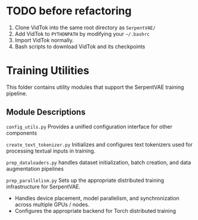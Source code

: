# TODO before refactoring
1. Clone VidTok into the same root directory as `SerpentVAE/`
2. Add VidTok to `PYTHONPATH` by modifying your `~/.bashrc`
3. Import VidTok normally. 
4. Bash scripts to download VidTok and its checkpoints

# Training Utilities 
This folder contains utility modules that support the SerpentVAE training pipeline. 

## Module Descriptions 
`config_utils.py`
Provides a unified configuration interface for other components 

`create_text_tokenizer.py` 
Initializes and configures text tokenizers used for processing textual inputs in training. 

`prep_dataloaders.py`
handles dataset initialization, batch creation, and data augmentation pipelines

`prep_parallelism.py` 
Sets up the appropriate distributed training infrastructure for SerpentVAE. 
- Handles device placement, model parallelism, and synchronization across multiple GPUs / nodes. 
- Configures the appropriate backend for Torch distributed training 
